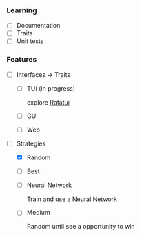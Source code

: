 ### Learning

- [ ] Documentation
- [ ] Traits
- [ ] Unit tests

### Features

- [ ] Interfaces -> Traits
  - [ ] TUI (in progress)

      explore [Ratatui](https://ratatui.rs)

  - [ ] GUI
  - [ ] Web
- [ ] Strategies
  - [x] Random 
  - [ ] Best
  - [ ] Neural Network

    Train and use a Neural Network

  - [ ] Medium 

       Random until see a opportunity to win